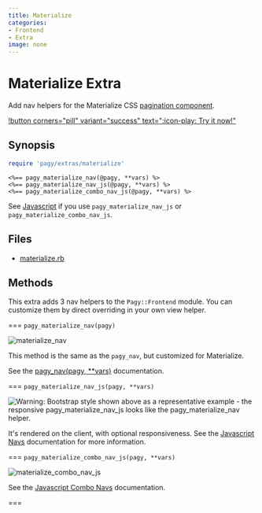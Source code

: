 ```yaml
---
title: Materialize
categories:
- Frontend
- Extra
image: none
---
```


# Materialize Extra

Add nav helpers for the Materialize CSS [pagination component](https://materializecss.com/pagination.html).

[!button corners="pill" variant="success" text=":icon-play: Try it now!"](/try-it.md)

## Synopsis

```ruby pagy.rb (initializer)
require 'pagy/extras/materialize'
```

```erb View (helper)
<%== pagy_materialize_nav(@pagy, **vars) %>
<%== pagy_materialize_nav_js(@pagy, **vars) %>
<%== pagy_materialize_combo_nav_js(@pagy, **vars) %>
```

See [Javascript](/docs/api/javascript.md) if you use `pagy_materialize_nav_js` or `pagy_materialize_combo_nav_js`.

## Files

- [materialize.rb](https://github.com/ddnexus/pagy/blob/master/lib/pagy/extras/materialize.rb)

## Methods

This extra adds 3 nav helpers to the `Pagy::Frontend` module. You can customize them by direct overriding in your own view helper.

=== `pagy_materialize_nav(pagy)`

![materialize_nav](/docs/assets/images/materialize_nav.png)

This method is the same as the `pagy_nav`, but customized for Materialize.

See the [pagy_nav(pagy, **vars)](/docs/api/frontend.md#pagy-nav-pagy-vars) documentation.

=== `pagy_materialize_nav_js(pagy, **vars)`

![Warning: Bootstrap style shown above as a representative example - the responsive `pagy_materialize_nav_js` looks like the `pagy_materialize_nav` helper.](/docs/assets/images/bootstrap_nav_js.png)

It's rendered on the client, with optional responsiveness. See the [Javascript Navs](/docs/api/javascript/navs.md) documentation
for more information.

=== `pagy_materialize_combo_nav_js(pagy, **vars)`

![materialize_combo_nav_js](/docs/assets/images/materialize_combo_nav_js.png)

See the [Javascript Combo Navs](/docs/api/javascript/combo-navs.md) documentation.

===
